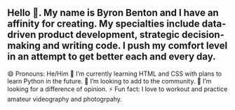 ## Hello 👋. My name is Byron Benton and I have an affinity for creating. My specialties include data-driven product development, strategic decision-making and writing code. I push my comfort level in an attempt to get better each and every day.


😄 Pronouns: He/Him
🌱 I’m currently learning HTML and CSS with plans to learn Python in the future. 
👯 I’m looking to add to the community.
🤔 I’m looking for a difference of opinion.
⚡ Fun fact: I love to workout and practice amateur videography and photogrpahy.



<!--
**ByronBenton/ByronBenton** is a ✨ _special_ ✨ repository because its `README.md` (this file) appears on your GitHub profile.

Here are some ideas to get you started:

- 🔭 I’m currently working on ...
- 🌱 I’m currently learning ...
- 👯 I’m looking to collaborate on ...
- 🤔 I’m looking for help with ...
- 💬 Ask me about ...
- 📫 How to reach me: ...
- 😄 Pronouns: ...
- ⚡ Fun fact: ...
-->
